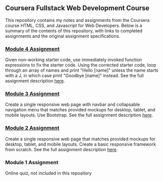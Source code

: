 ## Coursera Fullstack Web Development Course

This repository contains my notes and assignments from the Coursera course HTML, CSS, and Javascript for Web Developers. Below is a summary of the contents of this repository, with links to completed assignments and the original assignment specifications.

### [Module 4 Assignment](https://wright13.github.io/coursera-fullstack/module4-solution/)
Given non-working starter code, use immediately invoked function expressions to fix the starter code. Using the corrected starter code, loop through an array of names and print "Hello [name]" unless the name starts with a J, in which case print "Goodbye [name]" instead.
See the full assignment description [here](https://github.com/jhu-ep-coursera/fullstack-course4/blob/master/assignments/assignment4/Assignment-4.md).

### [Module 3 Assignment](https://wright13.github.io/coursera-fullstack/module3-solution/)
Create a single responsive web page with navbar and collapsable navigation menu that matches provided mockups for desktop, tablet, and mobile layouts. Use Bootstrap.
See the full assignment description [here](https://github.com/jhu-ep-coursera/fullstack-course4/blob/master/assignments/assignment3/Assignment-3.md).

### [Module 2 Assignment](https://wright13.github.io/coursera-fullstack/module2-solution/)
Create a single responsive web page that matches provided mockups for desktop, tablet, and mobile layouts. Create a basic responsive framework from scratch.
See the full assignment description [here](https://github.com/jhu-ep-coursera/fullstack-course4/blob/master/assignments/assignment2/Assignment-2.md).

### Module 1 Assignment
Online quiz, not included in this repository
